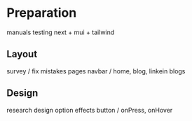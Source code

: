 # Preparation
manuals
testing next + mui + tailwind

## Layout
survey / fix mistakes
pages 
navbar / home, blog, linkein
blogs

## Design
research
design option
effects
  button / onPress, onHover
